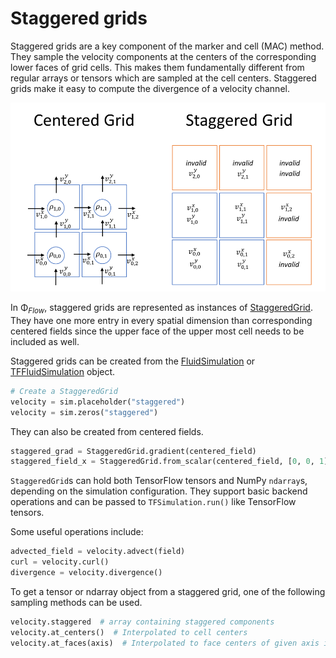 
# Staggered grids

Staggered grids are a key component of the marker and cell (MAC) method. They sample the velocity components at the centers of the corresponding lower faces of grid cells. This makes them fundamentally different from regular arrays or tensors which are sampled at the cell centers. Staggered grids make it easy to compute the divergence of a velocity channel.

![](./Staggered.png)

In Φ<sub>*Flow*</sub>, staggered grids are represented as instances of [StaggeredGrid](../phi/math/nd.py). They have one more entry in every spatial dimension than corresponding centered fields since the upper face of the upper most cell needs to be included as well.

Staggered grids can be created from the [FluidSimulation](../phi/flow/flow.py) or [TFFluidSimulation](../phi/tf/flow.py) object.

```python
# Create a StaggeredGrid
velocity = sim.placeholder("staggered")
velocity = sim.zeros("staggered")
```

They can also be created from centered fields.

```python
staggered_grad = StaggeredGrid.gradient(centered_field)
staggered_field_x = StaggeredGrid.from_scalar(centered_field, [0, 0, 1])
```

`StaggeredGrid`s can hold both TensorFlow tensors and NumPy `ndarray`s, depending on the simulation configuration. They support basic backend operations and can be passed to `TFSimulation.run()` like TensorFlow tensors.

Some useful operations include:

```python
advected_field = velocity.advect(field)
curl = velocity.curl()
divergence = velocity.divergence()
```

To get a tensor or ndarray object from a staggered grid, one of the following sampling methods can be used.

```python
velocity.staggered  # array containing staggered components
velocity.at_centers()  # Interpolated to cell centers
velocity.at_faces(axis)  # Interpolated to face centers of given axis index
```
